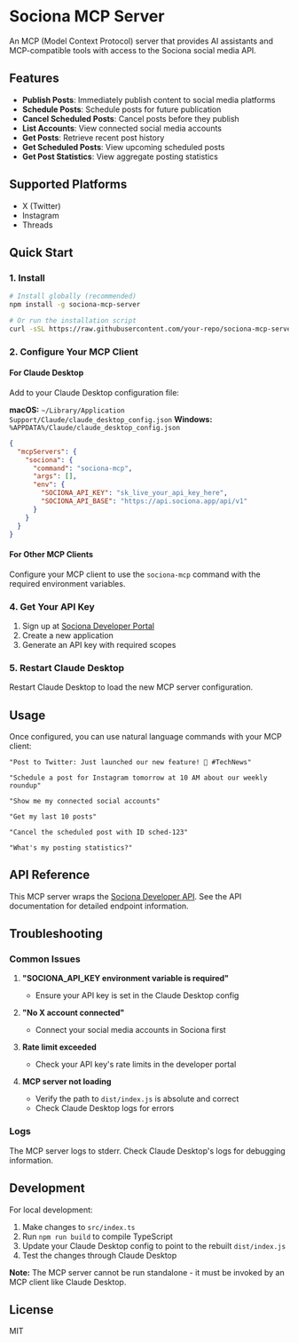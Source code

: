 # Sociona MCP Server

An MCP (Model Context Protocol) server that provides AI assistants and MCP-compatible tools with access to the Sociona social media API.

## Features

- **Publish Posts**: Immediately publish content to social media platforms
- **Schedule Posts**: Schedule posts for future publication
- **Cancel Scheduled Posts**: Cancel posts before they publish
- **List Accounts**: View connected social media accounts
- **Get Posts**: Retrieve recent post history
- **Get Scheduled Posts**: View upcoming scheduled posts
- **Get Post Statistics**: View aggregate posting statistics

## Supported Platforms

- X (Twitter)
- Instagram
- Threads

## Quick Start

### 1. Install
```bash
# Install globally (recommended)
npm install -g sociona-mcp-server

# Or run the installation script
curl -sSL https://raw.githubusercontent.com/your-repo/sociona-mcp-server/main/install.sh | bash
```

### 2. Configure Your MCP Client

#### For Claude Desktop
Add to your Claude Desktop configuration file:

**macOS:** `~/Library/Application Support/Claude/claude_desktop_config.json`
**Windows:** `%APPDATA%/Claude/claude_desktop_config.json`

```json
{
  "mcpServers": {
    "sociona": {
      "command": "sociona-mcp",
      "args": [],
      "env": {
        "SOCIONA_API_KEY": "sk_live_your_api_key_here",
        "SOCIONA_API_BASE": "https://api.sociona.app/api/v1"
      }
    }
  }
}
```

#### For Other MCP Clients
Configure your MCP client to use the `sociona-mcp` command with the required environment variables.

### 4. Get Your API Key

1. Sign up at [Sociona Developer Portal](https://sociona.app/developer)
2. Create a new application
3. Generate an API key with required scopes

### 5. Restart Claude Desktop

Restart Claude Desktop to load the new MCP server configuration.

## Usage

Once configured, you can use natural language commands with your MCP client:

```
"Post to Twitter: Just launched our new feature! 🚀 #TechNews"

"Schedule a post for Instagram tomorrow at 10 AM about our weekly roundup"

"Show me my connected social accounts"

"Get my last 10 posts"

"Cancel the scheduled post with ID sched-123"

"What's my posting statistics?"
```

## API Reference

This MCP server wraps the [Sociona Developer API](https://docs.sociona.app). See the API documentation for detailed endpoint information.

## Troubleshooting

### Common Issues

1. **"SOCIONA_API_KEY environment variable is required"**
   - Ensure your API key is set in the Claude Desktop config

2. **"No X account connected"**
   - Connect your social media accounts in Sociona first

3. **Rate limit exceeded**
   - Check your API key's rate limits in the developer portal

4. **MCP server not loading**
   - Verify the path to `dist/index.js` is absolute and correct
   - Check Claude Desktop logs for errors

### Logs

The MCP server logs to stderr. Check Claude Desktop's logs for debugging information.

## Development

For local development:

1. Make changes to `src/index.ts`
2. Run `npm run build` to compile TypeScript
3. Update your Claude Desktop config to point to the rebuilt `dist/index.js`
4. Test the changes through Claude Desktop

**Note:** The MCP server cannot be run standalone - it must be invoked by an MCP client like Claude Desktop.

## License

MIT